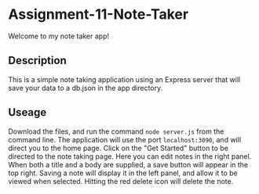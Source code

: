 # Assignment-11-Note-Taker

Welcome to my note taker app!

## Description

This is a simple note taking application using an Express server that will save your data to a db.json in the app directory. 

## Useage

Download the files, and run the command `node server.js` from the command line. The application will use the port `localhost:3090`, and will direct you to the home page. Click on the "Get Started" button to be directed to the note taking page. Here you can edit notes in the right panel. When both a title and a body are supplied, a save button will appear in the top right. Saving a note will display it in the left panel, and allow it to be viewed when selected. Hitting the red delete icon will delete the note.